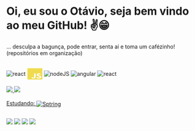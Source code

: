 # Oi, eu sou o Otávio, seja bem vindo ao meu GitHub! ✌️😁
... desculpa a bagunça, pode entrar, senta aí e toma um cafézinho! (repositórios em organização)

<div style="display: inline_block"><br>
  <img alt="react" align="center" height="30" width="40" src="https://cdn.jsdelivr.net/gh/devicons/devicon/icons/java/java-original-wordmark.svg" />
  <img align="center" alt="Ota-Js" height="30" width="40" src="https://raw.githubusercontent.com/devicons/devicon/master/icons/javascript/javascript-plain.svg">  
  <img alt="nodeJS" align="center" height="30" width="40" src="https://cdn.jsdelivr.net/gh/devicons/devicon/icons/nodejs/nodejs-original-wordmark.svg" />
  <img alt="angular" align="center" height="30" width="40" src="https://cdn.jsdelivr.net/gh/devicons/devicon/icons/angularjs/angularjs-original.svg" />  
  <img alt="react" align="center" height="30" width="40" src="https://cdn.jsdelivr.net/gh/devicons/devicon/icons/react/react-original-wordmark.svg" />

</div>

 <br>

<div>
  <a href="https://www.linkedin.com/in/otavio-espindola-38b4a133/">
  <img height="180em" src="https://github-readme-stats.vercel.app/api?username=otavioespindola&show_icons=true&theme=default&include_all_commits=true&count_private=true"/>
  <img height="180em" src="https://github-readme-stats.vercel.app/api/top-langs/?username=otavioespindola&layout=compact&langs_count=16&theme=default"/>
</div>
  
<br>
  
<div>
 Estudando:
<img alt="Sptring" align="center" height="30" width="40" src="https://cdn.jsdelivr.net/gh/devicons/devicon/icons/spring/spring-original-wordmark.svg" />
</div>
  
##

<div>
  <a href="https://www.linkedin.com/in/otavio-espindola-38b4a133/" target="_blank"><img src="https://img.shields.io/badge/-LinkedIn-%230077B5?style=for-the-badge&logo=linkedin&logoColor=white" target="_blank"></a> 
   <a href = "https://wa.me/qr/6CDDWPIDT5NMJ1"><img src="https://img.shields.io/badge/WhatsApp-25D366?style=for-the-badge&logo=whatsapp&logoColor=white" target="_blank"></a>
  <a href = "mailto:otavioespindola@gmail.com"><img src="https://img.shields.io/badge/Gmail-D14836?style=for-the-badge&logo=gmail&logoColor=white" target="_blank"></a> 
   <a href="https://instagram.com/otavioespindola" target="_blank"><img src="https://img.shields.io/badge/-Instagram-%23E4405F?style=for-the-badge&logo=instagram&logoColor=white" target="_blank"></a>
   
  
</div>
  
